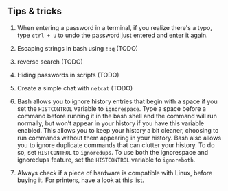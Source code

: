 ## Tips & tricks

1. When entering a password in a terminal, if you realize there's a typo, type `ctrl + u` to undo the password just entered and enter it again.

2. Escaping strings in bash using `!:q` (TODO)

3. reverse search (TODO)

4. Hiding passwords in scripts (TODO)

5. Create a simple chat with `netcat` (TODO)

6. Bash allows you to ignore history entries that begin with a space if you set the `HISTCONTROL` variable to `ignorespace`. Type a space before a command before running it in the bash shell and the command will run normally, but won’t appear in your history if you have this variable enabled. This allows you to keep your history a bit cleaner, choosing to run commands without them appearing in your history. Bash also allows you to ignore duplicate commands that can clutter your history. To do so, set `HISTCONTROL` to `ignoredups`. To use both the ignorespace and ignoredups feature, set the `HISTCONTROL` variable to `ignoreboth`.

7. Always check if a piece of hardware is compatible with Linux, before buying it. For printers, have a look at this [list](https://haydenjames.io/finding-linux-compatible-printers/).
